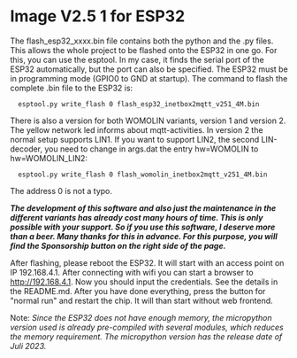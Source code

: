 # Image V2.5 1 for ESP32 

The flash_esp32_xxxx.bin file contains both the python and the .py files. This allows the whole project to be flashed onto the ESP32 in one go. For this, you can use the esptool. In my case, it finds the serial port of the ESP32 automatically, but the port can also be specified. The ESP32 must be in programming mode (GPIO0 to GND at startup). The command to flash the complete .bin file to the ESP32 is:

      esptool.py write_flash 0 flash_esp32_inetbox2mqtt_v251_4M.bin

There is also a version for both WOMOLIN variants, version 1 and version 2. The yellow network led informs about mqtt-activities. In version 2 the normal setup supports LIN1. If you want to support LIN2, the second LIN-decoder, you need to change in args.dat the entry hw=WOMOLIN to hw=WOMOLIN_LIN2:

      esptool.py write_flash 0 flash_womolin_inetbox2mqtt_v251_4M.bin

The address 0 is not a typo.


***The development of this software and also just the maintenance in the different variants has already cost many hours of time. This is only possible with your support. So if you use this software, I deserve more than a beer. Many thanks for this in advance. For this purpose, you will find the Sponsorship button on the right side of the page.***

After flashing, please reboot the ESP32. It will start with an access point on IP 192.168.4.1. After connecting with wifi you can start a browser to http://192.168.4.1. Now you should input the credentials.
See the details in the README.md. After you have done everything, press the button for "normal run" and restart the chip. It will than start without web frontend. 

Note: *Since the ESP32 does not have enough memory, the micropython version used is already pre-compiled with several modules, which reduces the memory requirement. The micropython version has the release date of Juli 2023.*

